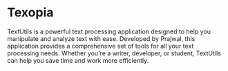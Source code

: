 # Texopia
TextUtils is a powerful text processing application designed to help you manipulate and analyze text with ease.  Developed by Prajwal, this application provides a comprehensive set of tools for all your text processing needs. Whether you're a writer, developer, or student, TextUtils can help you save time and work more efficiently.
